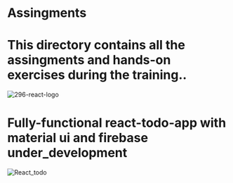 # Assingments
# This directory contains all the assingments and hands-on exercises during the training..
![296-react-logo](https://user-images.githubusercontent.com/29150079/96710605-e9f5a700-13b9-11eb-90de-a983db537b67.gif)
# Fully-functional react-todo-app with material ui and firebase under_development
![React_todo](https://user-images.githubusercontent.com/29150079/96680992-22828a00-1394-11eb-84e2-cba95160d348.JPG)
